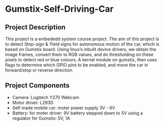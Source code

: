 # Gumstix-Self-Driving-Car
## Project Description
This project is a embededd system course project. The aim of this project is to detect Stop-sign & Yield signs for autonomous motion of the car, which is based on Gumstix board. Using linux’s inbuilt device drivers, we obtain the image frames, convert them to RGB values, and do thresholding on these pixels to detect red or blue colours. A kernel module on gumstix, then uses flags to determine which GPIO pins to be enabled, and move the car in forward/stop or reverse direction.
## Project Components
* Camera: Logitech Y270 Webcam
* Motor driver: L293D
* Self made mobile car: moter power supply 3V - 6V
* Battery: for moter driver: 9V battery stepped down to 5V using a regulator
           for Gumstix: 5V, 1A
